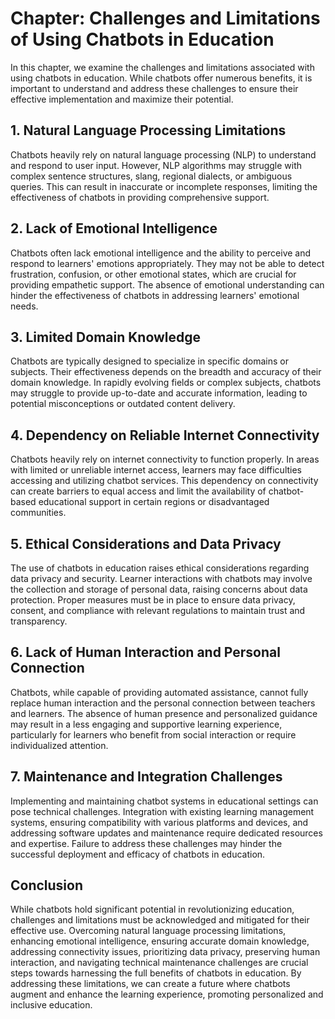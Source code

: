 Chapter: Challenges and Limitations of Using Chatbots in Education
==================================================================

In this chapter, we examine the challenges and limitations associated with using chatbots in education. While chatbots offer numerous benefits, it is important to understand and address these challenges to ensure their effective implementation and maximize their potential.

**1. Natural Language Processing Limitations**
----------------------------------------------

Chatbots heavily rely on natural language processing (NLP) to understand and respond to user input. However, NLP algorithms may struggle with complex sentence structures, slang, regional dialects, or ambiguous queries. This can result in inaccurate or incomplete responses, limiting the effectiveness of chatbots in providing comprehensive support.

**2. Lack of Emotional Intelligence**
-------------------------------------

Chatbots often lack emotional intelligence and the ability to perceive and respond to learners' emotions appropriately. They may not be able to detect frustration, confusion, or other emotional states, which are crucial for providing empathetic support. The absence of emotional understanding can hinder the effectiveness of chatbots in addressing learners' emotional needs.

**3. Limited Domain Knowledge**
-------------------------------

Chatbots are typically designed to specialize in specific domains or subjects. Their effectiveness depends on the breadth and accuracy of their domain knowledge. In rapidly evolving fields or complex subjects, chatbots may struggle to provide up-to-date and accurate information, leading to potential misconceptions or outdated content delivery.

**4. Dependency on Reliable Internet Connectivity**
---------------------------------------------------

Chatbots heavily rely on internet connectivity to function properly. In areas with limited or unreliable internet access, learners may face difficulties accessing and utilizing chatbot services. This dependency on connectivity can create barriers to equal access and limit the availability of chatbot-based educational support in certain regions or disadvantaged communities.

**5. Ethical Considerations and Data Privacy**
----------------------------------------------

The use of chatbots in education raises ethical considerations regarding data privacy and security. Learner interactions with chatbots may involve the collection and storage of personal data, raising concerns about data protection. Proper measures must be in place to ensure data privacy, consent, and compliance with relevant regulations to maintain trust and transparency.

**6. Lack of Human Interaction and Personal Connection**
--------------------------------------------------------

Chatbots, while capable of providing automated assistance, cannot fully replace human interaction and the personal connection between teachers and learners. The absence of human presence and personalized guidance may result in a less engaging and supportive learning experience, particularly for learners who benefit from social interaction or require individualized attention.

**7. Maintenance and Integration Challenges**
---------------------------------------------

Implementing and maintaining chatbot systems in educational settings can pose technical challenges. Integration with existing learning management systems, ensuring compatibility with various platforms and devices, and addressing software updates and maintenance require dedicated resources and expertise. Failure to address these challenges may hinder the successful deployment and efficacy of chatbots in education.

**Conclusion**
--------------

While chatbots hold significant potential in revolutionizing education, challenges and limitations must be acknowledged and mitigated for their effective use. Overcoming natural language processing limitations, enhancing emotional intelligence, ensuring accurate domain knowledge, addressing connectivity issues, prioritizing data privacy, preserving human interaction, and navigating technical maintenance challenges are crucial steps towards harnessing the full benefits of chatbots in education. By addressing these limitations, we can create a future where chatbots augment and enhance the learning experience, promoting personalized and inclusive education.
